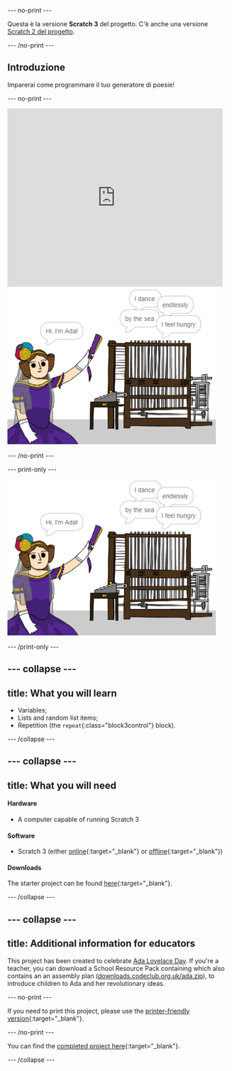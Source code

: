 \--- no-print \---

Questa è la versione **Scratch 3** del progetto. C'è anche una versione [Scratch 2 del progetto](https://projects.raspberrypi.org/en/projects/poetry-generator-scratch2).

\--- /no-print \---

## Introduzione

Imparerai come programmare il tuo generatore di poesie!

\--- no-print \---

<div class="scratch-preview">
  <iframe allowtransparency="true" width="485" height="402" src="https://scratch.mit.edu/projects/embed/77844926/?autostart=false" frameborder="0" scrolling="no"></iframe>
  <img src="images/poetry-final.png">
</div>

\--- /no-print \---

\--- print-only \---

![schermata del gioco](images/poetry-final.png)

\--- /print-only \---

## \--- collapse \---

## title: What you will learn

+ Variables;
+ Lists and random list items;
+ Repetition (the `repeat`{:class="block3control"} block).

\--- /collapse \---

## \--- collapse \---

## title: What you will need

#### Hardware

+ A computer capable of running Scratch 3

#### Software

+ Scratch 3 (either [online](http://rpf.io/scratchon){:target="_blank"} or [offline](http://rpf.io/scratchoff){:target="_blank"})

#### Downloads

The starter project can be found [here](http://rpf.io/p/en/poetry-generator-go){:target="_blank"}.

\--- /collapse \---

## \--- collapse \---

## title: Additional information for educators

This project has been created to celebrate [Ada Lovelace Day](https://findingada.com). If you're a teacher, you can download a School Resource Pack containing which also contains an an assembly plan ([downloads.codeclub.org.uk/ada.zip](http://downloads.codeclub.org.uk/ada.zip)), to introduce children to Ada and her revolutionary ideas.

\--- no-print \---

If you need to print this project, please use the [printer-friendly version](https://projects.raspberrypi.org/en/projects/poetry-generator/print){:target="_blank"}.

\--- /no-print \---

You can find the [completed project here](http://rpf.io/p/en/poetry-generator-get){:target="_blank"}.

\--- /collapse \---